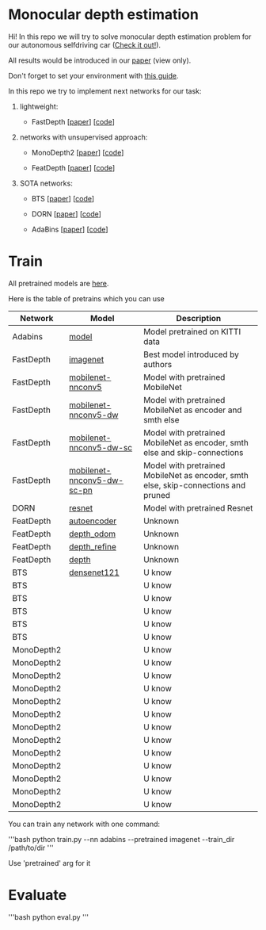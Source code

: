 # Monocular depth estimation

Hi! In this repo we will try to solve monocular depth estimation problem for our autonomous selfdriving car ([Check it out!](https://evocargo.com/eng/)).

All results would be introduced in our [paper](https://www.overleaf.com/read/hzvkhgckssjz) (view only).

Don't forget to set your environment with [this guide](HOW_TO_SET_ENV.md).

In this repo we try to implement next networks for our task:

1. lightweight:

    * FastDepth [[paper](https://arxiv.org/pdf/1903.03273.pdf)] [[code](https://github.com/dwofk/fast-depth)]

2. networks with unsupervised approach:

    * MonoDepth2 [[paper](https://arxiv.org/pdf/1806.01260.pdf)] [[code](https://github.com/nianticlabs/monodepth2)]

    * FeatDepth [[paper](https://arxiv.org/pdf/2007.10603v1.pdf)] [[code](https://github.com/sconlyshootery/FeatDepth)]

3. SOTA networks:

    * BTS [[paper](https://arxiv.org/pdf/1907.10326v5.pdf)] [[code](https://github.com/cogaplex-bts/bts)]

    * DORN [[paper](https://arxiv.org/pdf/1806.02446.pdf)] [[code](https://github.com/dontLoveBugs/SupervisedDepthPrediction)]

    * AdaBins [[paper](https://arxiv.org/pdf/2011.14141v1.pdf)] [[code](https://github.com/shariqfarooq123/AdaBins)]

# Train

All pretrained models are [here](https://drive.google.com/drive/folders/184grgoiV4IqAgJ_M0_Fkk9FB_v975RSq?usp=sharing).

Here is the table of pretrains which you can use

Network | Model | Description
--- | --- | ---
Adabins | [model](https://drive.google.com/u/0/uc?export=download&confirm=p99H&id=15NEu5bjOn2ABseVpHVgOpDRpjhsb626m) | Model pretrained on KITTI data
FastDepth | [imagenet](https://drive.google.com/u/0/uc?id=1aqHzLwSLDqCIDtAvqEvOStivv2oX5Tgm&export=download) | Best model introduced by authors
FastDepth | [mobilenet-nnconv5](https://drive.google.com/u/0/uc?export=download&confirm=8Ba_&id=1k3D5sr88LwMMRyfSfSAA2EyjOi57U5GT) | Model with pretrained MobileNet
FastDepth | [mobilenet-nnconv5-dw](https://drive.google.com/u/0/uc?id=12n25k8e5qF4l61Wgw5Fw788a4ROA4azy&export=download) | Model with pretrained MobileNet as encoder and smth else
FastDepth | [mobilenet-nnconv5-dw-sc](https://drive.google.com/u/0/uc?id=1dB6J6x_vrsDo4-M1fO5HxO8Z0sgUFcpN&export=download) | Model with pretrained MobileNet as encoder, smth else and skip-connections
FastDepth | [mobilenet-nnconv5-dw-sc-pn](https://drive.google.com/u/0/uc?id=1G2ZyS63FMwR9uX-criPC0IVDLYSfW6xK&export=download) | Model with pretrained MobileNet as encoder, smth else, skip-connections and pruned
DORN | [resnet](https://drive.google.com/u/0/uc?export=download&confirm=w7B6&id=1pOHRZB6a0IJUE3cFzPWYrSMA0UgIfQmQ) | Model with pretrained Resnet
FeatDepth | [autoencoder](https://drive.google.com/u/0/uc?export=download&confirm=52fx&id=1TZ-piXUlLfJhiN-OUC-sDoICUXlzXknn) | Unknown
FeatDepth | [depth_odom](https://drive.google.com/u/0/uc?export=download&confirm=Xjg0&id=1rsZ7SgjNEmwEXufKh8PAlooZ5gNTEKsX) | Unknown
FeatDepth | [depth_refine](https://drive.google.com/u/0/uc?export=download&confirm=Mci_&id=1vIh9NnwvgsnMyjHLsSbLhbvtgSIHalZz) | Unknown
FeatDepth | [depth](https://drive.google.com/u/0/uc?export=download&confirm=IthB&id=1EQdJAF6Ew64_kFGmKwKMP2r7wnKnJuWn) | Unknown
BTS | [densenet121](https://drive.google.com/u/0/uc?export=download&confirm=cpAB&id=1gYD3ZhfLTbxYon6NPaWRE7UsZJ7eKjG7) | U know
BTS | []() | U know
BTS | []() | U know
BTS | []() | U know
BTS | []() | U know
BTS | []() | U know
MonoDepth2 | []() | U know
MonoDepth2 | []() | U know
MonoDepth2 | []() | U know
MonoDepth2 | []() | U know
MonoDepth2 | []() | U know
MonoDepth2 | []() | U know
MonoDepth2 | []() | U know
MonoDepth2 | []() | U know
MonoDepth2 | []() | U know
MonoDepth2 | []() | U know
MonoDepth2 | []() | U know
MonoDepth2 | []() | U know
MonoDepth2 | []() | U know




You can train any network with one command:

'''bash
python train.py --nn adabins --pretrained imagenet --train_dir /path/to/dir
'''

Use 'pretrained' arg for it


# Evaluate

'''bash
python eval.py
'''
